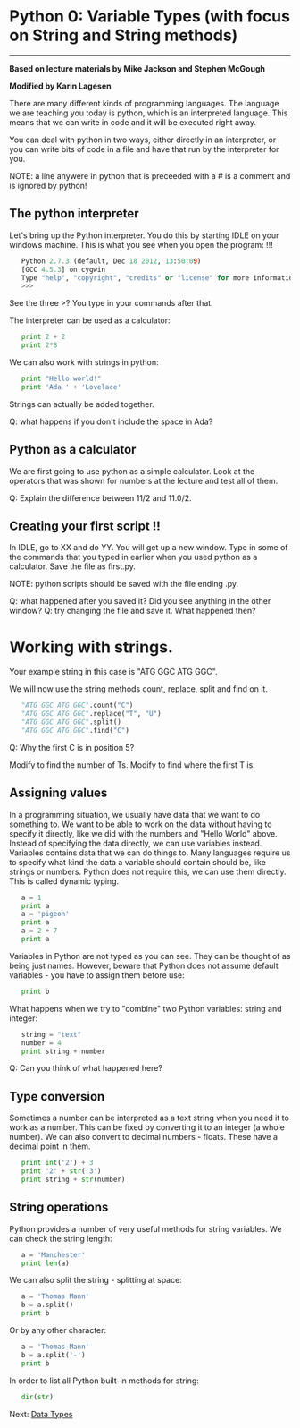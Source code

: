 # Python 0: Variable Types (with focus on String and String methods)

* * * * *

**Based on lecture materials by Mike Jackson and Stephen McGough**

**Modified by Karin Lagesen**

There are many different kinds of programming languages. The language we are teaching you today is python, which is an interpreted language. This means that we can write in code and it will be executed right away. 

You can deal with python in two ways, either directly in an interpreter, or you can write bits of code in a file and have that run by the interpreter for you. 

NOTE: a line anywere in python that is preceeded with a # is a comment and is ignored by python!

## The python interpreter

Let's bring up the Python interpreter. You do this by starting IDLE on your windows machine. This is what you see when you open the program: !!!
```python
   Python 2.7.3 (default, Dec 18 2012, 13:50:09)
   [GCC 4.5.3] on cygwin
   Type "help", "copyright", "credits" or "license" for more information.
   >>>
```
See the three >? You type in your commands after that.

The interpreter can be used as a calculator:

```python
   print 2 + 2
   print 2*8
```

We can also work with strings in python:

```python
   print "Hello world!"
   print 'Ada ' + 'Lovelace'
```
Strings can actually be added together.

Q: what happens if you don't include the space in Ada?

## Python as a calculator
We are first going to use python as a simple calculator. Look at the operators that was shown for numbers at the lecture and test all of them.

Q: Explain the difference between 11/2 and 11.0/2.

## Creating your first script !!

In IDLE, go to XX and do YY. You will get up a new window. Type in some of the commands that you typed in earlier when you used python as a calculator. Save the file as first.py.

NOTE: python scripts should be saved with the file ending .py. 

Q: what happened after you saved it? Did you see anything in the other window?
Q: try changing the file and save it. What happened then?

# Working with strings.

Your example string in this case is "ATG GGC ATG GGC".

We will now use the string methods count, replace, split and find on it. 

```python
   "ATG GGC ATG GGC".count("C")
   "ATG GGC ATG GGC".replace("T", "U")
   "ATG GGC ATG GGC".split()
   "ATG GGC ATG GGC".find("C")
```

Q: Why the first C is in position 5?

Modify to find the number of Ts.
Modify to find where the first T is.

## Assigning values

In a programming situation, we usually have data that we want to do something to. We want to be able to work on the data without having to specify it directly, like we did with the numbers and "Hello World" above. Instead of specifying the data directly, we can use variables instead. Variables contains data that we can do things to. Many languages require us to specify what kind the data a variable should contain should be, like strings or numbers. Python does not require this, we can use them directly. This is called dynamic typing.

```python
   a = 1
   print a
   a = 'pigeon'
   print a
   a = 2 + 7 
   print a
```

Variables in Python are not typed as you can see. They can be thought of as being just names. However, beware that Python does not assume default variables - you have to assign them before use:
```python
   print b
```

What happens when we try to "combine" two Python variables: string and integer:
```python
   string = "text"
   number = 4
   print string + number 
```
Q: Can you think of what happened here? 


## Type conversion

Sometimes a number can be interpreted as a text string when you need it to work as a number. This can be fixed by converting it to an integer (a whole number). We can also convert to decimal numbers - floats. These have a decimal point in them.

```python
   print int('2') + 3
   print '2' + str('3')
   print string + str(number)
```


## String operations

Python provides a number of very useful methods for string variables.
We can check the string length:

```python
   a = 'Manchester'
   print len(a)
```

We can also split the string - splitting at space:
```python
   a = 'Thomas Mann'
   b = a.split()
   print b
```

Or by any other character:
```python
   a = 'Thomas-Mann'
   b = a.split('-')
   print b
```


In order to list all Python built-in methods for string:
```python
   dir(str)
```



Next: [Data Types](1_Data_Types.md)

